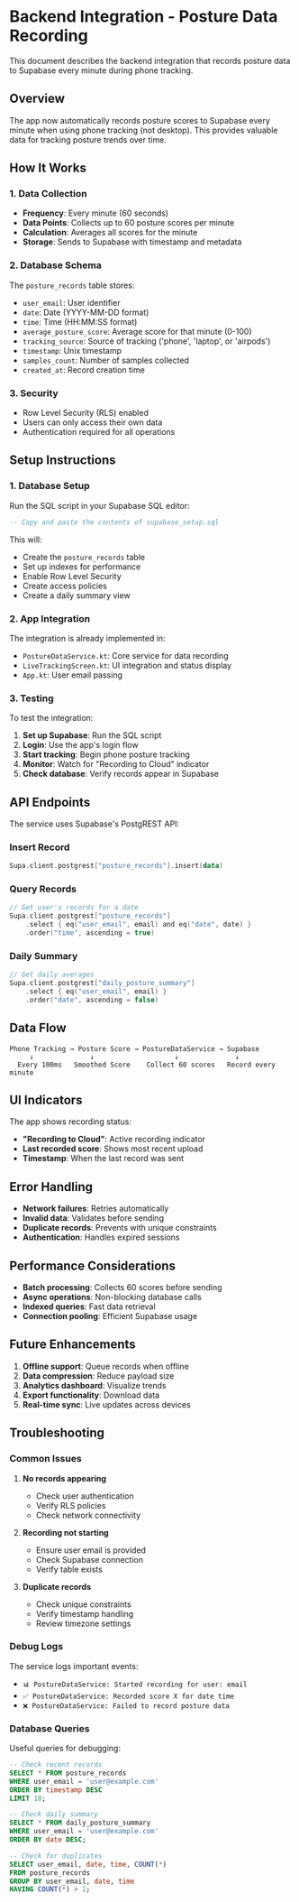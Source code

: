 # Backend Integration - Posture Data Recording

This document describes the backend integration that records posture data to Supabase every minute during phone tracking.

## Overview

The app now automatically records posture scores to Supabase every minute when using phone tracking (not desktop). This provides valuable data for tracking posture trends over time.

## How It Works

### 1. Data Collection
- **Frequency**: Every minute (60 seconds)
- **Data Points**: Collects up to 60 posture scores per minute
- **Calculation**: Averages all scores for the minute
- **Storage**: Sends to Supabase with timestamp and metadata

### 2. Database Schema

The `posture_records` table stores:
- `user_email`: User identifier
- `date`: Date (YYYY-MM-DD format)
- `time`: Time (HH:MM:SS format)
- `average_posture_score`: Average score for that minute (0-100)
- `tracking_source`: Source of tracking ('phone', 'laptop', or 'airpods')
- `timestamp`: Unix timestamp
- `samples_count`: Number of samples collected
- `created_at`: Record creation time

### 3. Security
- Row Level Security (RLS) enabled
- Users can only access their own data
- Authentication required for all operations

## Setup Instructions

### 1. Database Setup

Run the SQL script in your Supabase SQL editor:

```sql
-- Copy and paste the contents of supabase_setup.sql
```

This will:
- Create the `posture_records` table
- Set up indexes for performance
- Enable Row Level Security
- Create access policies
- Create a daily summary view

### 2. App Integration

The integration is already implemented in:
- `PostureDataService.kt`: Core service for data recording
- `LiveTrackingScreen.kt`: UI integration and status display
- `App.kt`: User email passing

### 3. Testing

To test the integration:

1. **Set up Supabase**: Run the SQL script
2. **Login**: Use the app's login flow
3. **Start tracking**: Begin phone posture tracking
4. **Monitor**: Watch for "Recording to Cloud" indicator
5. **Check database**: Verify records appear in Supabase

## API Endpoints

The service uses Supabase's PostgREST API:

### Insert Record
```kotlin
Supa.client.postgrest["posture_records"].insert(data)
```

### Query Records
```kotlin
// Get user's records for a date
Supa.client.postgrest["posture_records"]
    .select { eq("user_email", email) and eq("date", date) }
    .order("time", ascending = true)
```

### Daily Summary
```kotlin
// Get daily averages
Supa.client.postgrest["daily_posture_summary"]
    .select { eq("user_email", email) }
    .order("date", ascending = false)
```

## Data Flow

```
Phone Tracking → Posture Score → PostureDataService → Supabase
     ↓              ↓                    ↓              ↓
  Every 100ms   Smoothed Score    Collect 60 scores   Record every minute
```

## UI Indicators

The app shows recording status:
- **"Recording to Cloud"**: Active recording indicator
- **Last recorded score**: Shows most recent upload
- **Timestamp**: When the last record was sent

## Error Handling

- **Network failures**: Retries automatically
- **Invalid data**: Validates before sending
- **Duplicate records**: Prevents with unique constraints
- **Authentication**: Handles expired sessions

## Performance Considerations

- **Batch processing**: Collects 60 scores before sending
- **Async operations**: Non-blocking database calls
- **Indexed queries**: Fast data retrieval
- **Connection pooling**: Efficient Supabase usage

## Future Enhancements

1. **Offline support**: Queue records when offline
2. **Data compression**: Reduce payload size
3. **Analytics dashboard**: Visualize trends
4. **Export functionality**: Download data
5. **Real-time sync**: Live updates across devices

## Troubleshooting

### Common Issues

1. **No records appearing**
   - Check user authentication
   - Verify RLS policies
   - Check network connectivity

2. **Recording not starting**
   - Ensure user email is provided
   - Check Supabase connection
   - Verify table exists

3. **Duplicate records**
   - Check unique constraints
   - Verify timestamp handling
   - Review timezone settings

### Debug Logs

The service logs important events:
- `📊 PostureDataService: Started recording for user: email`
- `✅ PostureDataService: Recorded score X for date time`
- `❌ PostureDataService: Failed to record posture data`

### Database Queries

Useful queries for debugging:

```sql
-- Check recent records
SELECT * FROM posture_records 
WHERE user_email = 'user@example.com' 
ORDER BY timestamp DESC 
LIMIT 10;

-- Check daily summary
SELECT * FROM daily_posture_summary 
WHERE user_email = 'user@example.com' 
ORDER BY date DESC;

-- Check for duplicates
SELECT user_email, date, time, COUNT(*) 
FROM posture_records 
GROUP BY user_email, date, time 
HAVING COUNT(*) > 1;
```
